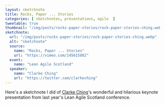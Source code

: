 ```yaml
---
layout: sketchnote
title: Rocks, Paper ... Stories
categories: [ sketchnotes, presentations, agile  ]
tweetable: true
thumbnail: "/img/posts/rocks-paper-stories/rock-paper-stories-ching.webp"
sketchnote:
  url: "/img/posts/rocks-paper-stories/rock-paper-stories-ching.webp"
  alt: "sketchnote"
  source:
    name: "Rocks, Paper ... Stories"
    url: "https://vimeo.com/145615882"
  event:
    name: "Lean Agile Scotland"
  speaker:
    name: "Clarke Ching"
    url: "https://twitter.com/clarkeching"
---
```


Here's a sketchnote I did of <a href="https://twitter.com/clarkeching" >Clarke Ching</a>'s 
wonderful and hilarious keynote presentation from last year's Lean 
Agile Scotland conference.

